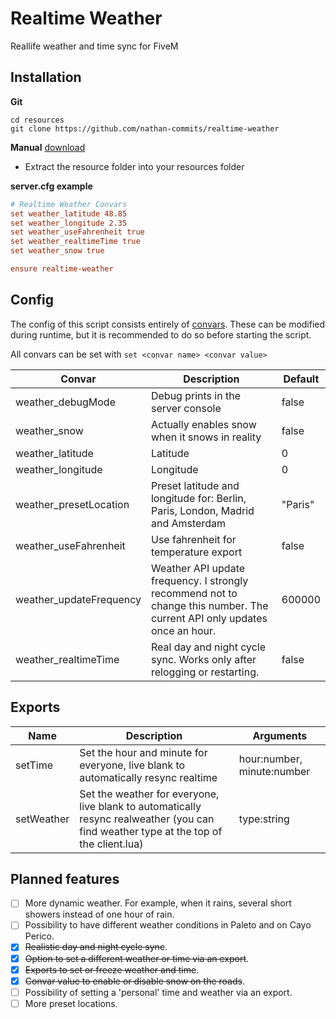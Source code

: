 # Realtime Weather
Reallife weather and time sync for FiveM

## Installation
**Git**
```
cd resources
git clone https://github.com/nathan-commits/realtime-weather
```

**Manual** [download](https://github.com/nathan-commits/realtime-weather/releases/tag/v0.1)
- Extract the resource folder into your resources folder

**server.cfg example**
```cfg
# Realtime Weather Convars
set weather_latitude 48.85
set weather_longitude 2.35
set weather_useFahrenheit true
set weather_realtimeTime true
set weather_snow true

ensure realtime-weather
```

## Config
The config of this script consists entirely of [convars](https://docs.fivem.net/docs/scripting-reference/convars/). These can be modified during runtime, but it is recommended to do so before starting the script. 

All convars can be set with `set <convar name> <convar value>`

| Convar                  | Description                                                                                                              | Default |
|-------------------------|--------------------------------------------------------------------------------------------------------------------------|---------|
| weather_debugMode       | Debug prints in the server console                                                                                       | false   |
| weather_snow            | Actually enables snow when it snows in reality                                                                           | false   |
| weather_latitude        | Latitude                                                                                                                 | 0       |
| weather_longitude       | Longitude                                                                                                                | 0       |
| weather_presetLocation  | Preset latitude and longitude for: Berlin, Paris, London, Madrid and Amsterdam                                           | "Paris" |
| weather_useFahrenheit   | Use fahrenheit for temperature export                                                                                    | false   |
| weather_updateFrequency | Weather API update frequency. I strongly recommend not to change this number. The current API only updates once an hour. | 600000  |
| weather_realtimeTime    | Real day and night cycle sync. Works only after relogging or restarting.                                                 | false   |

## Exports
| Name    | Description                                                                       | Arguments                   |
|---------|-----------------------------------------------------------------------------------|-----------------------------|
| setTime | Set the hour and minute for everyone, live blank to automatically resync realtime | hour:number,  minute:number |
| setWeather | Set the weather for everyone, live blank to automatically resync realweather (you can find weather type at the top of the client.lua) | type:string |


## Planned features
- [ ] More dynamic weather. For example, when it rains, several short showers instead of one hour of rain.
- [ ] Possibility to have different weather conditions in Paleto and on Cayo Perico.
- [x] ~~Realistic day and night cycle sync~~.
- [x] ~~Option to set a different weather or time via an export~~. 
- [x] ~~Exports to set or freeze weather and time~~.
- [x] ~~Convar value to enable or disable snow on the roads~~.
- [ ] Possibility of setting a 'personal' time and weather via an export.
- [ ] More preset locations.

